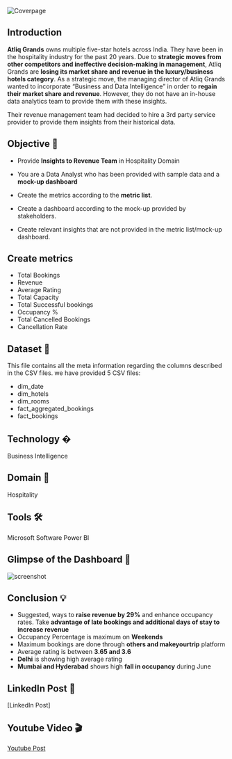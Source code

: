 ![Coverpage](https://user-images.githubusercontent.com/69301816/192222973-da740740-9c5e-4758-ae8f-0fda216857c4.jpg)
## Introduction

**Atliq Grands** owns multiple five-star hotels across India. They have been in the hospitality industry for the past 20 years. Due to **strategic moves from other competitors and ineffective decision-making in management**, Atliq Grands are **losing its market share and revenue in the luxury/business hotels category**. As a strategic move, the managing director of Atliq Grands wanted to incorporate “Business and Data Intelligence” in order to **regain their market share and revenue**. However, they do not have an in-house data analytics team to provide them with these insights.

Their revenue management team had decided to hire a 3rd party service provider to provide them insights from their historical data.
## Objective 🎯
- Provide **Insights to Revenue Team** in Hospitality Domain

- You are a Data Analyst who has been provided with sample data and a **mock-up dashboard**
- Create the metrics according to the **metric list**.
- Create a dashboard according to the mock-up provided by stakeholders.
- Create relevant insights that are not provided in the metric list/mock-up dashboard.

## Create metrics
- Total Bookings
- Revenue
- Average Rating
- Total Capacity
- Total Successful bookings
- Occupancy %
- Total Cancelled Bookings
- Cancellation Rate


## Dataset 📀

This file contains all the meta information regarding the columns described in the CSV files. we have provided 5 CSV files:
- dim_date
- dim_hotels
- dim_rooms
- fact_aggregated_bookings
- fact_bookings
## Technology �
Business Intelligence
## Domain 🛒
Hospitality
## Tools 🛠
Microsoft Software Power BI
## Glimpse of the Dashboard 🎥
![screenshot](https://user-images.githubusercontent.com/69301816/191995726-4b33521e-ccf9-4cdb-86d1-3c5e805bd370.gif)
## Conclusion 💡
- Suggested, ways to **raise revenue by 29%** and enhance occupancy rates. Take **advantage of late bookings and additional days of stay to increase revenue**
- Occupancy Percentage is maximum on **Weekends**
- Maximum bookings are done through **others and makeyourtrip** platform
- Average rating is between **3.65 and 3.6**
- **Delhi** is showing high average rating
- **Mumbai and Hyderabad** shows high **fall in occupancy** during June 
## LinkedIn Post 📲
[LinkedIn Post]
## Youtube Video 🎬
[Youtube Post](https://youtu.be/zw8VYpswk0c)
